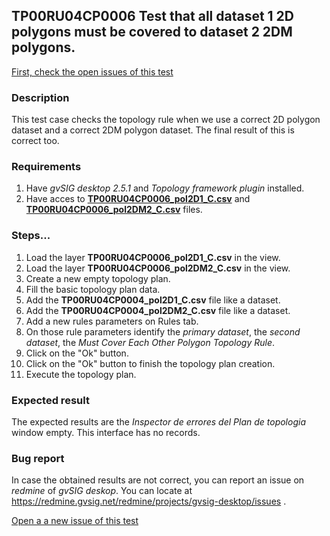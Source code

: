 ## TP00RU04CP0006 Test that all dataset 1 2D polygons must be covered to dataset 2 2DM polygons.

[First, check the open issues of this test](https://redmine.gvsig.net/redmine/projects/gvsig-desktop/issues?utf8=%E2%9C%93&set_filter=1&f%5B%5D=status_id&op%5Bstatus_id%5D=o&f%5B%5D=subject&op%5Bsubject%5D=%7E&v%5Bsubject%5D%5B%5D=TP00RU04CP0006&f%5B%5D=&c%5B%5D=tracker&c%5B%5D=status&c%5B%5D=priority&c%5B%5D=subject&c%5B%5D=assigned_to&c%5B%5D=updated_on&group_by=)

### Description

This test case checks the topology rule when we use a correct 2D polygon dataset and a correct 2DM polygon dataset. The final result of this is correct too.

### Requirements

1. Have *gvSIG desktop 2.5.1* and *Topology framework plugin* installed.
2. Have acces to [**TP00RU04CP0006_pol2D1_C.csv**](https://github.com/jolicar/TopologyRuleMustCoverEachOtherPolygon/blob/master/testing/cases/TP00_TopologyRules/RU04_MustCoverEachOther/CP0006_2Dpol1C_2DMpol2C/TP00RU04CP0006_pol2D1_C.csv) and [**TP00RU04CP0006_pol2DM2_C.csv**](https://github.com/jolicar/TopologyRuleMustCoverEachOtherPolygon/blob/master/testing/cases/TP00_TopologyRules/RU04_MustCoverEachOther/CP0006_2Dpol1C_2DMpol2C/TP00RU04CP0006_pol2DM2_C.csv) files.

### Steps...

1. Load the layer **TP00RU04CP0006_pol2D1_C.csv** in the view.
2. Load the layer **TP00RU04CP0006_pol2DM2_C.csv** in the view.
3. Create a new empty topology plan.
4. Fill the basic topology plan data.
5. Add the **TP00RU04CP0004_pol2D1_C.csv** file like a dataset.
6. Add the **TP00RU04CP0004_pol2DM2_C.csv** file like a dataset.
7. Add a new rules parameters on Rules tab.
8. On those rule parameters identify the *primary dataset*, the *second dataset*, the *Must Cover Each Other Polygon Topology Rule*. 
9. Click on the "Ok" button.
10. Click on the "Ok" button to finish the topology plan creation.
11. Execute the topology plan.

### Expected result

The expected results are the *Inspector de errores del Plan de topologia* window empty. This interface has no records.


### Bug report


In case the obtained results are not correct, you can report an issue on *redmine* of *gvSIG deskop*. You can locate at
https://redmine.gvsig.net/redmine/projects/gvsig-desktop/issues .

[Open a a new issue of this test](https://redmine.gvsig.net/redmine/projects/gvsig-desktop/issues/new?issue[subject]=TP00RU04CP0006+Test+that+all+dataset+1+2D+polygons+must+be+covered+to+dataset+2+2DM+polygons)

